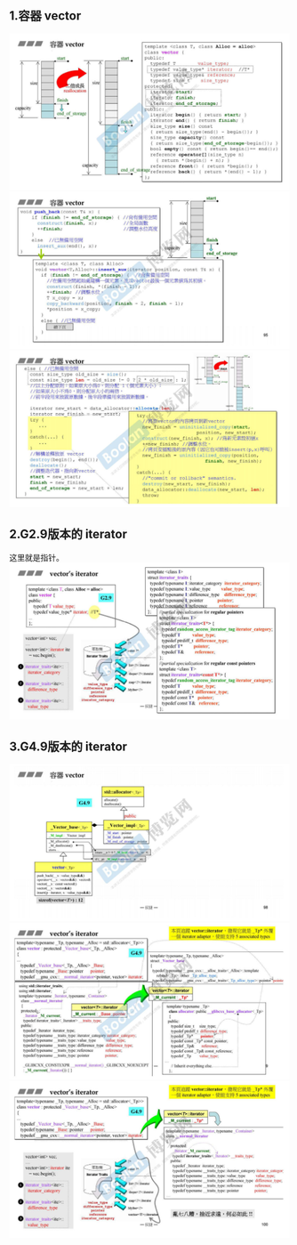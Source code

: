## 1.容器 vector
![](attachments/16.1.1vector深度探索.jpg)
![](attachments/16.1.2vector深度探索.jpg)
![](attachments/16.1.3vector深度探索.jpg)
  
## 2.G2.9版本的 iterator
这里就是指针。
![](attachments/16.2.1vector深度探索.jpg)
  
## 3.G4.9版本的 iterator
![](attachments/16.3.1vector深度探索.jpg)
![](attachments/16.3.2vector深度探索.jpg)
![](attachments/16.3.3vector深度探索.jpg)
